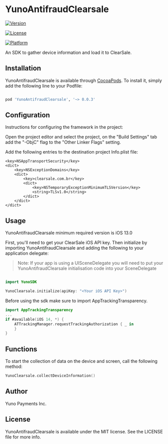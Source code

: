
# YunoAntifraudClearsale

  

[![Version](https://img.shields.io/cocoapods/v/antifraud-clearsale.svg?style=flat)](https://cocoapods.org/pods/antifraud-clearsale)

[![License](https://img.shields.io/cocoapods/l/antifraud-clearsale.svg?style=flat)](https://cocoapods.org/pods/antifraud-clearsale)

[![Platform](https://img.shields.io/cocoapods/p/antifraud-clearsale.svg?style=flat)](https://cocoapods.org/pods/antifraud-clearsale)

An SDK to gather device information and load it to ClearSale.

## Installation

YunoAntifraudClearsale is available through [CocoaPods](https://cocoapods.org). To install it, simply add the following line to your Podfile:

```ruby

pod 'YunoAntifraudClearsale', '~> 0.0.3'

```

## Configuration

Instructions for configuring the framework in the project:

Open the project editor and select the project, on the "Build Settings" tab add the "-ObjC" flag to the "Other Linker Flags" setting.

Add the following entries to the destination project Info.plist file:

```
<key>NSAppTransportSecurity</key>
<dict>
    <key>NSExceptionDomains</key>
    <dict>
        <key>clearsale.com.br</key>
        <dict>
            <key>NSTemporaryExceptionMinimumTLSVersion</key>
            <string>TLSv1.0</string>
        </dict>
    </dict>
</dict>
```

## Usage

YunoAntifraudClearsale minimum required version is iOS 13.0

First, you'll need to get your ClearSale iOS API key. Then initialize by importing YunoAntifraudClearsale and adding the following to your application delegate:


> Note: If your app is using a UISceneDelegate you will need to put your YunoAntifraudClearsale initialisation code into your SceneDelegate

  

```swift

import YunoSDK

YunoClearsale.initialize(apiKey: "<Your iOS API Key>")

```

Before using the sdk make sure to import AppTrackingTransparency.

```swift
import AppTrackingTransparency
...
if #available(iOS 14, *) {
    ATTrackingManager.requestTrackingAuthorization { _ in
    }
}
```
  
## Functions

To start the collection of data on the device and screen, call the following method:

 
```swift
YunoClearsale.collectDeviceInformation()
```


## Author  
Yuno Payments Inc.


## License
YunoAntifraudClearsale is available under the MIT license. See the LICENSE file for more info.
